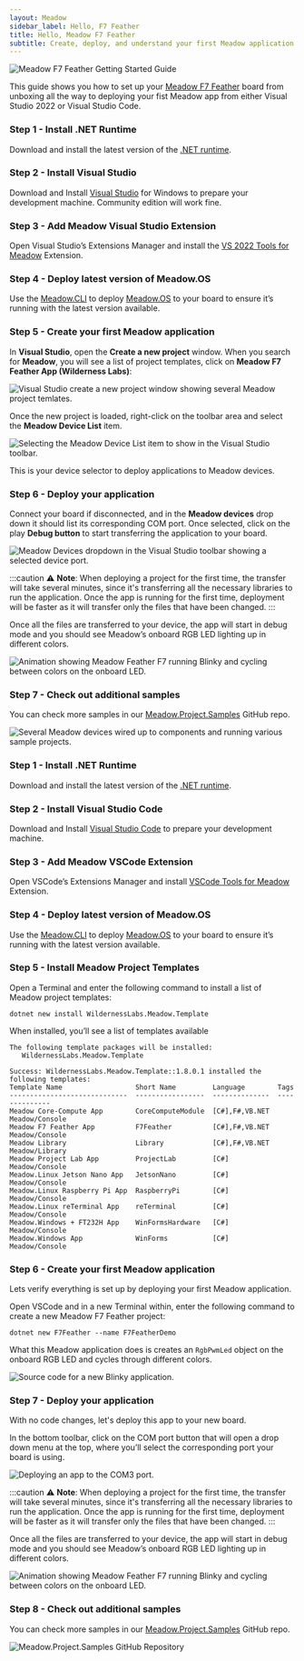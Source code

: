 ```yaml
---
layout: Meadow
sidebar_label: Hello, F7 Feather
title: Hello, Meadow F7 Feather
subtitle: Create, deploy, and understand your first Meadow application.
---
```


![Meadow F7 Feather Getting Started Guide](wildernesslabs_feather_getting_started.jpg)

This guide shows you how to set up your [Meadow F7 Feather](https://store.wildernesslabs.co/collections/frontpage/products/meadow-f7-feather) board from unboxing all the way to deploying your fist Meadow app from either Visual Studio 2022 or Visual Studio Code.

<Tabs groupId="ide">
  <TabItem value="visualstudio2022" label="Visual Studio 2022" default>

### Step 1 - Install .NET Runtime

Download and install the latest version of the [.NET runtime](https://dotnet.microsoft.com/en-us/download).

### Step 2 - Install Visual Studio

Download and Install [Visual Studio](https://visualstudio.microsoft.com/) for Windows to prepare your development machine. Community edition will work fine.

### Step 3 - Add Meadow Visual Studio Extension

Open Visual Studio’s Extensions Manager and install the [VS 2022 Tools for Meadow](https://marketplace.visualstudio.com/items?itemName=WildernessLabs.vsmeadow2022) Extension.

### Step 4 - Deploy latest version of Meadow.OS

Use the [Meadow.CLI](../../../Meadow_Tools/Meadow_CLI/) to deploy [Meadow.OS](../../Deploying_Meadow%2EOS/) to your board to ensure it’s running with the latest version available.

### Step 5 - Create your first Meadow application

In **Visual Studio**, open the **Create a new project** window. When you search for **Meadow**, you will see a list of project templates, click on **Meadow F7 Feather App (Wilderness Labs)**:

![Visual Studio create a new project window showing several Meadow project temlates.](../../Common_Assets/wildernesslabs_meadow_projects.png)

Once the new project is loaded, right-click on the toolbar area and select the **Meadow Device List** item.

![Selecting the Meadow Device List item to show in the Visual Studio toolbar.](../../Common_Assets/wildernesslabs_meadow_toolbar.png)

This is your device selector to deploy applications to Meadow devices.

### Step 6 - Deploy your application

Connect your board if disconnected, and in the **Meadow devices** drop down it should list its corresponding COM port. Once selected, click on the play **Debug button** to start transferring the application to your board.

![Meadow Devices dropdown in the Visual Studio toolbar showing a selected device port.](../../Common_Assets/wildernesslabs-vswin-usage.jpg)

:::caution
⚠️ **Note**: When deploying a project for the first time, the transfer will take several minutes, since it's transferring all the necessary libraries to run the application. Once the app is running for the first time, deployment will be faster as it will transfer only the files that have been changed.
:::

Once all the files are transferred to your device, the app will start in debug mode and you should see Meadow’s onboard RGB LED lighting up in different colors.

![Animation showing Meadow Feather F7 running Blinky and cycling between colors on the onboard LED.](wildernesslabs_feather_blinky.gif)

### Step 7 - Check out additional samples

You can check more samples in our [Meadow.Project.Samples](https://github.com/WildernessLabs/Meadow.Project.Samples) GitHub repo.

![Several Meadow devices wired up to components and running various sample projects.](wilderness-labs-meadow-project-samples.jpg)

  </TabItem>
  <TabItem value="visualstudiocode" label="Visual Studio Code">

### Step 1 - Install .NET Runtime

Download and install the latest version of the [.NET runtime](https://dotnet.microsoft.com/en-us/download).

### Step 2 - Install Visual Studio Code

Download and Install [Visual Studio Code](https://visualstudio.microsoft.com/) to prepare your development machine.

### Step 3 - Add Meadow VSCode Extension

Open VSCode’s Extensions Manager and install [VSCode Tools for Meadow](https://marketplace.visualstudio.com/items?itemName=WildernessLabs.meadow) Extension.

### Step 4 - Deploy latest version of Meadow.OS

Use the [Meadow.CLI](../../../Meadow_Tools/Meadow_CLI/) to deploy [Meadow.OS](../../Deploying_Meadow%2EOS/) to your board to ensure it’s running with the latest version available.

### Step 5 - Install Meadow Project Templates

Open a Terminal and enter the following command to install a list of Meadow project templates:

```console
dotnet new install WildernessLabs.Meadow.Template
```

When installed, you’ll see a list of templates available

```console
The following template packages will be installed:
   WildernessLabs.Meadow.Template

Success: WildernessLabs.Meadow.Template::1.8.0.1 installed the following templates:
Template Name                  Short Name         Language        Tags
-----------------------------  -----------------  --------------  --------------
Meadow Core-Compute App        CoreComputeModule  [C#],F#,VB.NET  Meadow/Console
Meadow F7 Feather App          F7Feather          [C#],F#,VB.NET  Meadow/Console
Meadow Library                 Library            [C#],F#,VB.NET  Meadow/Library
Meadow Project Lab App         ProjectLab         [C#]            Meadow/Console
Meadow.Linux Jetson Nano App   JetsonNano         [C#]            Meadow/Console
Meadow.Linux Raspberry Pi App  RaspberryPi        [C#]            Meadow/Console
Meadow.Linux reTerminal App    reTerminal         [C#]            Meadow/Console
Meadow.Windows + FT232H App    WinFormsHardware   [C#]            Meadow/Console
Meadow.Windows App             WinForms           [C#]            Meadow/Console
```

### Step 6 - Create your first Meadow application

Lets verify everything is set up by deploying your first Meadow application.

Open VSCode and in a new Terminal within, enter the following command to create a new Meadow F7 Feather project:

```console
dotnet new F7Feather --name F7FeatherDemo
```

What this Meadow application does is creates an `RgbPwmLed` object on the onboard RGB LED and cycles through different colors.

![Source code for a new Blinky application.](../../Common_Assets/wildernesslabs_meadow_vscode_blinky.png)

### Step 7 - Deploy your application

With no code changes, let's deploy this app to your new board.

In the bottom toolbar, click on the COM port button that will open a drop down menu at the top, where you’ll select the corresponding port your board is using.

![Deploying an app to the COM3 port.](../../Common_Assets/wildernesslabs_meadow_vscode_deploy.jpg)

:::caution
⚠️ **Note**: When deploying a project for the first time, the transfer will take several minutes, since it's transferring all the necessary libraries to run the application. Once the app is running for the first time, deployment will be faster as it will transfer only the files that have been changed.
:::

Once all the files are transferred to your device, the app will start in debug mode and you should see Meadow’s onboard RGB LED lighting up in different colors.

![Animation showing Meadow Feather F7 running Blinky and cycling between colors on the onboard LED.](wildernesslabs_feather_blinky.gif)

### Step 8 - Check out additional samples

You can check more samples in our [Meadow.Project.Samples](https://github.com/WildernessLabs/Meadow.Project.Samples) GitHub repo.

![Meadow.Project.Samples GitHub Repository](wilderness-labs-meadow-project-samples.jpg)

  </TabItem>
</Tabs>
